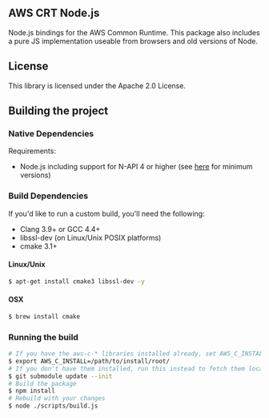 ## AWS CRT Node.js

Node.js bindings for the AWS Common Runtime.
This package also includes a pure JS implementation useable from browsers and old versions of Node.

## License

This library is licensed under the Apache 2.0 License.

## Building the project

### Native Dependencies

Requirements:
* Node.js including support for N-API 4 or higher (see [here](https://nodejs.org/api/n-api.html#n_api_n_api_version_matrix) for minimum versions)

### Build Dependencies

If you'd like to run a custom build, you'll need the following:
* Clang 3.9+ or GCC 4.4+
* libssl-dev (on Linux/Unix POSIX platforms)
* cmake 3.1+

#### Linux/Unix
```bash
$ apt-get install cmake3 libssl-dev -y
```

#### OSX
```bash
$ brew install cmake
```

### Running the build

```bash
# If you have the aws-c-* libraries installed already, set AWS_C_INSTALL to the install prefix
$ export AWS_C_INSTALL=/path/to/install/root/
# If you don't have them installed, run this instead to fetch them locally
$ git submodule update --init
# Build the package
$ npm install
# Rebuild with your changes
$ node ./scripts/build.js
```
